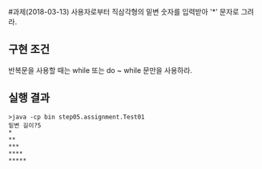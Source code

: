 #과제(2018-03-13)
사용자로부터 직삼각형의 밑변 숫자를 입력받아 '*' 문자로 그려라.

## 구현 조건
반복문을 사용할 때는 while 또는 do ~ while 문만을 사용하라.

## 실행 결과
```
>java -cp bin step05.assignment.Test01
밑변 길이?5
*
**
***
****
*****


```